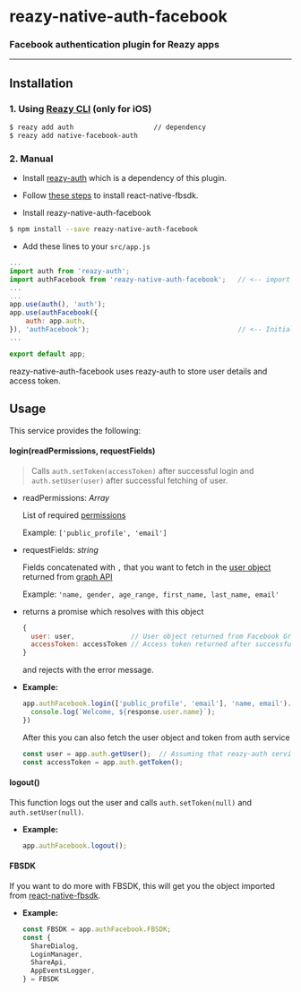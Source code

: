 # reazy-native-auth-facebook
### Facebook authentication plugin for Reazy apps

---

## Installation

### 1. Using [Reazy CLI](https://www.npmjs.com/package/reazy-cli) (only for iOS)

  ```sh
  $ reazy add auth                    // dependency
  $ reazy add native-facebook-auth
  ```

### 2. Manual

  - Install [reazy-auth](https://github.com/GeekyAnts/reazy-auth) which is a dependency of this plugin.

  - Follow [these steps](https://github.com/facebook/react-native-fbsdk) to install react-native-fbsdk.

  - Install reazy-native-auth-facebook
  ```sh
  $ npm install --save reazy-native-auth-facebook
  ```

  - Add these lines to your `src/app.js`
  ```js
  ...
  import auth from 'reazy-auth';
  import authFacebook from 'reazy-native-auth-facebook';   // <-- import the service
  ...
  ...
  app.use(auth(), 'auth');
  app.use(authFacebook({
      auth: app.auth,
  }), 'authFacebook');                                     // <-- Initialize the service
  ...

  export default app;
  ```

  reazy-native-auth-facebook uses reazy-auth to store user details and access token.

## Usage

This service provides the following:

#### login(readPermissions, requestFields)

> Calls `auth.setToken(accessToken)` after successful login and  `auth.setUser(user)` after successful fetching of user.

- readPermissions: *Array<string>*

  List of required [permissions](https://developers.facebook.com/docs/facebook-login/permissions/)

  Example: `['public_profile', 'email']`

- requestFields: *string*

  Fields concatenated with `,` that you want to fetch in the [user object](https://developers.facebook.com/docs/graph-api/reference/user) returned from [graph API](https://developers.facebook.com/docs/graph-api)

  Example: `'name, gender, age_range, first_name, last_name, email'`

- returns a promise which resolves with this object
  ```js
  {
    user: user,              // User object returned from Facebook Graph API
    accessToken: accessToken // Access token returned after successful login
  }
  ```
  and rejects with the error message.

- **Example:**
  ```js
  app.authFacebook.login(['public_profile', 'email'], 'name, email').then((response) => {
    console.log(`Welcome, ${response.user.name}`);
  })
  ```

  After this you can also fetch the user object and token from auth service
  ```js
  const user = app.auth.getUser();  // Assuming that reazy-auth service is registered with name 'auth'
  const accessToken = app.auth.getToken();
  ```

#### logout()

This function logs out the user and calls `auth.setToken(null)` and  `auth.setUser(null)`.

- **Example:**

  ```js
  app.authFacebook.logout();
  ```

#### FBSDK

If you want to do more with FBSDK, this will get you the object imported from [react-native-fbsdk](https://github.com/facebook/react-native-fbsdk).
- **Example:**

  ```js
  const FBSDK = app.authFacebook.FBSDK;
  const {
    ShareDialog,
    LoginManager,
    ShareApi,
    AppEventsLogger,
  } = FBSDK
  ```
